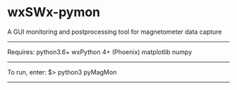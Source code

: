 # wxSWx-pymon
A GUI monitoring and postprocessing tool for magnetometer data capture
<hr />

Requires:
    python3.6+
    wxPython 4+ (Phoenix)
    matplotlib
    numpy

<hr />

To run, enter:
$> python3 pyMagMon

<hr />